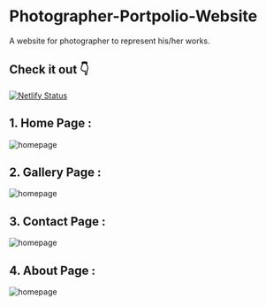 # Photographer-Portpolio-Website
A website for photographer to represent his/her works.

## Check it out 👇
[![Netlify Status](https://api.netlify.com/api/v1/badges/49782207-480e-4a74-a27c-a65038ded214/deploy-status)](https://app.netlify.com/sites/portpolio/deploys)

## 1. Home Page :
![homepage](https://raw.githubusercontent.com/divyakelaskar/Portpolio-Website/master/homepage.png)

## 2. Gallery Page :
![homepage](https://raw.githubusercontent.com/divyakelaskar/Portpolio-Website/master/gallerypage.png)

## 3. Contact Page :
![homepage](https://raw.githubusercontent.com/divyakelaskar/Portpolio-Website/master/contactpage.png)

## 4. About Page :
![homepage](https://raw.githubusercontent.com/divyakelaskar/Portpolio-Website/master/aboutpage.png)
